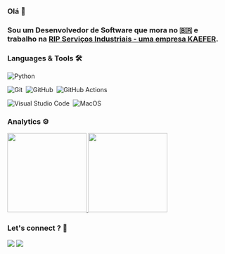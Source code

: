 ### Olá 👋

### Sou um Desenvolvedor de Software que mora no 🇧🇷 e trabalho na [RIP Serviços Industriais - uma empresa KAEFER](https://www.linkedin.com/company/ripservicosindustriais/).

### Languages & Tools 🛠

![Python](https://img.shields.io/badge/-Python-05122A?style=flat&logo=python)&nbsp;

![Git](https://img.shields.io/badge/-Git-05122A?style=flat&logo=git)&nbsp;
![GitHub](https://img.shields.io/badge/-GitHub-05122A?style=flat&logo=github)&nbsp;
![GitHub Actions](https://img.shields.io/badge/GitHub%20Actions%20-05122A?style=flat&logo=github-actions&logoColor=white)&nbsp;

![Visual Studio Code](https://img.shields.io/badge/-Visual%20Studio%20Code-05122A?style=flat&logo=visual-studio-code&logoColor=007ACC)&nbsp;
![MacOS](https://img.shields.io/badge/-MacOS-05122A?style=flat&logo=apple)&nbsp;

### Analytics ⚙️
  
<!-- <p align="left">
  <img height="180em" src="https://github-readme-streak-stats.herokuapp.com/?user=GuillaumeFalourd" />
  <img height="180em" src="https://user-images.githubusercontent.com/22433243/121538215-faa36d80-c9da-11eb-9dce-0def2d07ff62.gif" />
</p>   -->
  
<p align="left">
<a href="https://github.com/wilkneMaia">
  <img height="180em" src="https://github-readme-stats.vercel.app/api/?username=wilkneMaia&count_private=true&show_icons=true"/>
  <img height="180em" src="https://github-readme-stats.vercel.app/api/top-langs/?username=wilkneMaia&layout=compact&langs_count=8&hide=HCL"/>
</a>
</p>

### Let's connect ? 🤝

<p align="left">
<a href="https://www.linkedin.com/in/wilknemaia/"><img src="https://img.shields.io/badge/-wilknemaia-0077B5?style=flat&logo=Linkedin&logoColor=white"/></a>
<!-- <a href="http://bit.ly/guillaumefalourdstackoverflow"><img src="https://img.shields.io/badge/guifalourd-D16f37?style=flat&logo=Stackoverflow&logoColor=white"/></a>
<a href="http://bit.ly/guillaumefalourdmedium"><img src="https://img.shields.io/badge/-@guillaume.falourd-%2312100E?style=flat&logo=medium&logoColor=white"/></a>
<a href="http://bit.ly/guillaumefalourddevto"><img src="https://img.shields.io/badge/-guifalourd-%2312100E?style=flat&logo=dev.to&logoColor=white"/></a> -->
<a href="mailto:wilknemaia@gmail.com"><img src="https://img.shields.io/badge/-wilknemaia@gmail.com-D14836?style=flat&logo=Gmail&logoColor=white"/></a>
</p>
